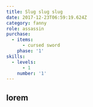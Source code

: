 ```yaml
---
title: Slug slug slug
date: 2017-12-23T06:59:19.624Z
category: fanny
role: assassin
purchase:
  - items:
      - cursed sword
    phase: '1'
skills:
  - levels:
      - 1
    number: '1'
---
```

## lorem
